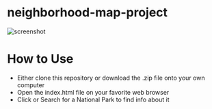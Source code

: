# neighborhood-map-project

![screenshot](https://cloud.githubusercontent.com/assets/15692477/16016415/8fe7cbd4-3160-11e6-9ced-5d959995d8c4.png)

# How to Use

- Either clone this repository or download the .zip file onto your own computer
- Open the index.html file on your favorite web browser
- Click or Search for a National Park to find info about it
